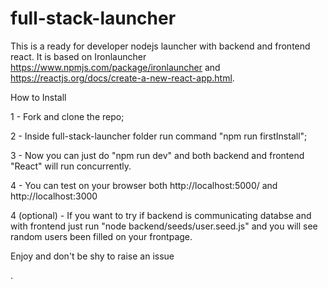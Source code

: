 # full-stack-launcher

This is a ready for developer nodejs launcher with backend and frontend react.
It is based on Ironlauncher https://www.npmjs.com/package/ironlauncher and https://reactjs.org/docs/create-a-new-react-app.html.

How to Install

1 - Fork and clone the repo;

2 - Inside full-stack-launcher folder run command "npm run firstInstall";

3 - Now you can just do "npm run dev" and both backend and frontend "React" will run concurrently.

4 - You can test on your browser both http://localhost:5000/ and http://localhost:3000

4 (optional) - If you want to try if backend is communicating databse and with frontend just run "node backend/seeds/user.seed.js" and you will see random users been filled on your frontpage.

Enjoy and don't be shy to raise an issue

<Happy coding>.



